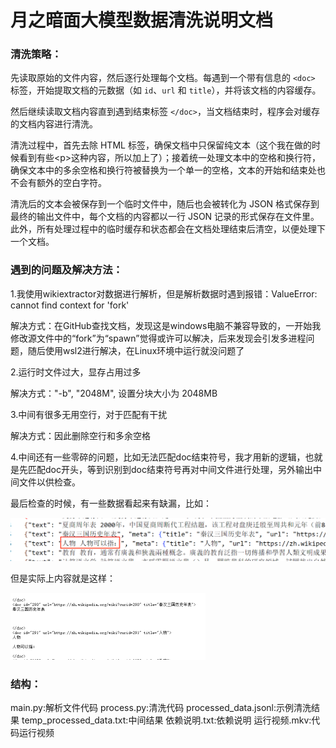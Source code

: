 # 月之暗面大模型数据清洗说明文档

### 清洗策略：

先读取原始的文件内容，然后逐行处理每个文档。每遇到一个带有信息的 `<doc>` 标签，开始提取文档的元数据（如 `id`、`url` 和 `title`），并将该文档的内容缓存。

然后继续读取文档内容直到遇到结束标签 `</doc>`，当文档结束时，程序会对缓存的文档内容进行清洗。

清洗过程中，首先去除 HTML 标签，确保文档中只保留纯文本（这个我在做的时候看到有些\<p>这种内容，所以加上了）；接着统一处理文本中的空格和换行符，确保文本中的多余空格和换行符被替换为一个单一的空格，文本的开始和结束处也不会有额外的空白字符。

清洗后的文本会被保存到一个临时文件中，随后也会被转化为 JSON 格式保存到最终的输出文件中，每个文档的内容都以一行 JSON 记录的形式保存在文件里。此外，所有处理过程中的临时缓存和状态都会在文档处理结束后清空，以便处理下一个文档。

### 遇到的问题及解决方法：

1.我使用wikiextractor对数据进行解析，但是解析数据时遇到报错：ValueError: cannot find context for 'fork'

解决方式：在GitHub查找文档，发现这是windows电脑不兼容导致的，一开始我修改源文件中的“fork”为“spawn”觉得或许可以解决，后来发现会引发多进程问题，随后使用wsl2进行解决，在Linux环境中运行就没问题了

2.运行时文件过大，显存占用过多

解决方式："-b", "2048M",  设置分块大小为 2048MB

3.中间有很多无用空行，对于匹配有干扰

解决方式：因此删除空行和多余空格

4.中间还有一些零碎的问题，比如无法匹配doc结束符号，我才用新的逻辑，也就是先匹配doc开头，等到识别到doc结束符号再对中间文件进行处理，另外输出中间文件以供检查。



最后检查的时候，有一些数据看起来有缺漏，比如：

<img src="./photo/联想截图_20250326152728.png" alt="联想截图_20250326152728" alt="image-20250326152754694" style="zoom:50%;" />

但是实际上内容就是这样：

<img src="./photo/联想截图_20250326152816.png" alt="联想截图_20250326152728" alt="image-20250326152817888" style="zoom:50%;" />

### 结构：

main.py:解析文件代码
process.py:清洗代码
processed_data.jsonl:示例清洗结果
temp_processed_data.txt:中间结果
依赖说明.txt:依赖说明
运行视频.mkv:代码运行视频